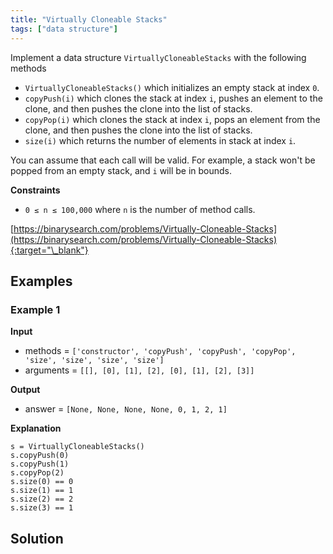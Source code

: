 ```yaml
---
title: "Virtually Cloneable Stacks"
tags: ["data structure"]
---
```


Implement a data structure `VirtuallyCloneableStacks` with the following methods

- `VirtuallyCloneableStacks()` which initializes an empty stack at index `0`.
- `copyPush(i)` which clones the stack at index `i`, pushes an element to the clone, and then pushes the clone into the list of stacks.
- `copyPop(i)` which clones the stack at index `i`, pops an element from the clone, and then pushes the clone into the list of stacks.
- `size(i)` which returns the number of elements in stack at index `i`.

You can assume that each call will be valid. For example, a stack won't be popped from an empty stack, and `i` will be in bounds.

**Constraints**

- `0 ≤ n ≤ 100,000` where `n` is the number of method calls.

[https://binarysearch.com/problems/Virtually-Cloneable-Stacks](https://binarysearch.com/problems/Virtually-Cloneable-Stacks){:target="\_blank"}

## Examples

### Example 1

**Input**

- methods = `['constructor', 'copyPush', 'copyPush', 'copyPop', 'size', 'size', 'size', 'size']`
- arguments = `[[], [0], [1], [2], [0], [1], [2], [3]]`

**Output**

- answer = `[None, None, None, None, 0, 1, 2, 1]`

**Explanation**

```
s = VirtuallyCloneableStacks()
s.copyPush(0)
s.copyPush(1)
s.copyPop(2)
s.size(0) == 0
s.size(1) == 1
s.size(2) == 2
s.size(3) == 1
```

## Solution

<script src="https://gist.github.com/yaeba/16da7be5123724fcf6eccc25581cef5a.js?file=Virtually-Cloneable-Stacks.py"></script>
